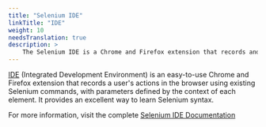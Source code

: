 ```yaml
---
title: "Selenium IDE"
linkTitle: "IDE"
weight: 10
needsTranslation: true
description: >
    The Selenium IDE is a Chrome and Firefox extension that records and plays back a user's actions.
---
```


[IDE](//selenium.dev/selenium-ide) (Integrated Development Environment)
is an easy-to-use Chrome and Firefox extension that records a user's
actions in the browser using existing Selenium commands, 
with parameters defined by the context of each element. 
It provides an excellent way to learn Selenium syntax.

For more information, visit the complete
[Selenium IDE Documentation](https://www.selenium.dev/selenium-ide/docs/en/introduction/getting-started)
